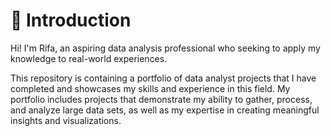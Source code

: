 # 👋 Introduction
Hi! I'm Rifa, an aspiring data analysis  professional who seeking to apply my knowledge to real-world experiences. 

This repository is containing a portfolio of  data analyst projects that I have completed and showcases my skills and experience in this field. My portfolio includes projects that demonstrate my ability to gather, process, and analyze large data sets, as well as my expertise in creating meaningful insights and visualizations.
